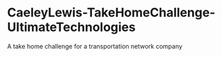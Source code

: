 # CaeleyLewis-TakeHomeChallenge-UltimateTechnologies
 A take home challenge for a transportation network company
